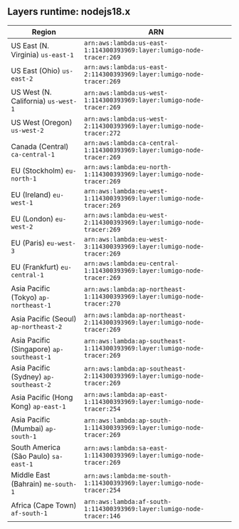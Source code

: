 Layers runtime: nodejs18.x
----
| Region | ARN |
| --- | --- |
|US East (N. Virginia)  `us-east-1`|`arn:aws:lambda:us-east-1:114300393969:layer:lumigo-node-tracer:269`|
|US East (Ohio)  `us-east-2`|`arn:aws:lambda:us-east-2:114300393969:layer:lumigo-node-tracer:269`|
|US West (N. California)  `us-west-1`|`arn:aws:lambda:us-west-1:114300393969:layer:lumigo-node-tracer:269`|
|US West (Oregon)  `us-west-2`|`arn:aws:lambda:us-west-2:114300393969:layer:lumigo-node-tracer:272`|
|Canada (Central)  `ca-central-1`|`arn:aws:lambda:ca-central-1:114300393969:layer:lumigo-node-tracer:269`|
|EU (Stockholm)  `eu-north-1`|`arn:aws:lambda:eu-north-1:114300393969:layer:lumigo-node-tracer:269`|
|EU (Ireland)  `eu-west-1`|`arn:aws:lambda:eu-west-1:114300393969:layer:lumigo-node-tracer:269`|
|EU (London)  `eu-west-2`|`arn:aws:lambda:eu-west-2:114300393969:layer:lumigo-node-tracer:269`|
|EU (Paris)  `eu-west-3`|`arn:aws:lambda:eu-west-3:114300393969:layer:lumigo-node-tracer:269`|
|EU (Frankfurt)  `eu-central-1`|`arn:aws:lambda:eu-central-1:114300393969:layer:lumigo-node-tracer:269`|
|Asia Pacific (Tokyo)  `ap-northeast-1`|`arn:aws:lambda:ap-northeast-1:114300393969:layer:lumigo-node-tracer:270`|
|Asia Pacific (Seoul)  `ap-northeast-2`|`arn:aws:lambda:ap-northeast-2:114300393969:layer:lumigo-node-tracer:269`|
|Asia Pacific (Singapore)  `ap-southeast-1`|`arn:aws:lambda:ap-southeast-1:114300393969:layer:lumigo-node-tracer:269`|
|Asia Pacific (Sydney)  `ap-southeast-2`|`arn:aws:lambda:ap-southeast-2:114300393969:layer:lumigo-node-tracer:269`|
|Asia Pacific (Hong Kong)  `ap-east-1`|`arn:aws:lambda:ap-east-1:114300393969:layer:lumigo-node-tracer:254`|
|Asia Pacific (Mumbai)  `ap-south-1`|`arn:aws:lambda:ap-south-1:114300393969:layer:lumigo-node-tracer:269`|
|South America (São Paulo)  `sa-east-1`|`arn:aws:lambda:sa-east-1:114300393969:layer:lumigo-node-tracer:269`|
|Middle East (Bahrain)  `me-south-1`|`arn:aws:lambda:me-south-1:114300393969:layer:lumigo-node-tracer:254`|
|Africa (Cape Town)  `af-south-1`|`arn:aws:lambda:af-south-1:114300393969:layer:lumigo-node-tracer:146`|
